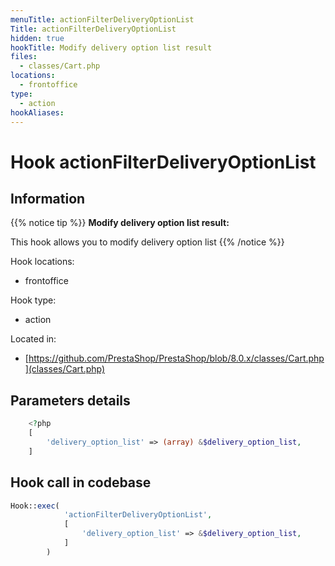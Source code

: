 ```yaml
---
menuTitle: actionFilterDeliveryOptionList
Title: actionFilterDeliveryOptionList
hidden: true
hookTitle: Modify delivery option list result
files:
  - classes/Cart.php
locations:
  - frontoffice
type:
  - action
hookAliases:
---
```


# Hook actionFilterDeliveryOptionList

## Information

{{% notice tip %}}
**Modify delivery option list result:** 

This hook allows you to modify delivery option list
{{% /notice %}}

Hook locations: 
  - frontoffice

Hook type: 
  - action

Located in: 
  - [https://github.com/PrestaShop/PrestaShop/blob/8.0.x/classes/Cart.php](classes/Cart.php)

## Parameters details

```php
    <?php
    [
        'delivery_option_list' => (array) &$delivery_option_list,
    ]
```

## Hook call in codebase

```php
Hook::exec(
            'actionFilterDeliveryOptionList',
            [
                'delivery_option_list' => &$delivery_option_list,
            ]
        )
```